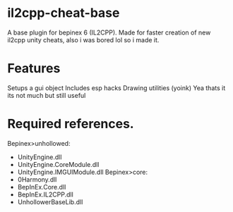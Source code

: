 # il2cpp-cheat-base
A base plugin for bepinex 6 (IL2CPP). Made for faster creation of new il2cpp unity cheats, also i was bored lol so i made it.

# Features
Setups a gui object
Includes esp hacks
Drawing utilities (yoink)
Yea thats it its not much but still useful

# Required references.
 Bepinex>unhollowed:
   - UnityEngine.dll
   - UnityEngine.CoreModule.dll
   - UnityEngine.IMGUIModule.dll
 Bepinex>core:
   - 0Harmony.dll
   - BepInEx.Core.dll
   - BepInEx.IL2CPP.dll
   - UnhollowerBaseLib.dll



